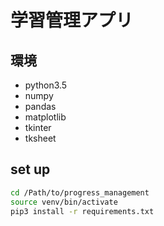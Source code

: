# 学習管理アプリ

## 環境

- python3.5    
- numpy
- pandas
- matplotlib
- tkinter
- tksheet

## set up
``` bash
cd /Path/to/progress_management
source venv/bin/activate
pip3 install -r requirements.txt
```

